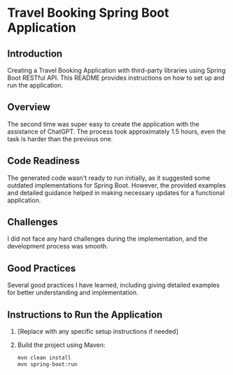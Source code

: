 # Travel Booking Spring Boot Application

## Introduction

Creating a Travel Booking Application with third-party libraries using Spring Boot RESTful API. This README provides instructions on how to set up and run the application.

## Overview

The second time was super easy to create the application with the assistance of ChatGPT. The process took approximately 1.5 hours,
even the task is harder than the previous one.

## Code Readiness

The generated code wasn't ready to run initially, as it suggested some outdated implementations for Spring Boot. However, the provided examples and detailed guidance helped in making necessary updates for a functional application.

## Challenges

I did not face any hard challenges during the implementation, and the development process was smooth.

## Good Practices

Several good practices I have learned, including giving detailed examples for better understanding and implementation.

## Instructions to Run the Application

1. [Replace with any specific setup instructions if needed]

2. Build the project using Maven:
   ```bash
   mvn clean install
   mvn spring-boot:run
